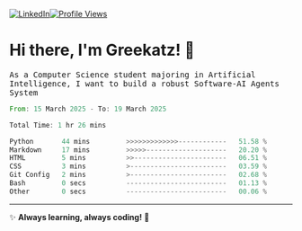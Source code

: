 [![LinkedIn](https://img.shields.io/badge/LinkedIn-0077B5?style=flat&logo=linkedin&logoColor=white)](https://www.linkedin.com/in/hungarbeit1912/)[![Profile Views](https://komarev.com/ghpvc/?username=Greekatz&color=blue&style=flat-square)](https://github.com/Greekatz)  


# Hi there, I'm Greekatz! 👋

<samp>As a Computer Science student majoring in Artificial Intelligence, I want to build a robust Software-AI Agents System<samp>


<!--START_SECTION:waka-->

```rust
From: 15 March 2025 - To: 19 March 2025

Total Time: 1 hr 26 mins

Python       44 mins         >>>>>>>>>>>>>------------   51.58 %
Markdown     17 mins         >>>>>--------------------   20.20 %
HTML         5 mins          >>-----------------------   06.51 %
CSS          3 mins          >------------------------   03.59 %
Git Config   2 mins          >------------------------   02.68 %
Bash         0 secs          -------------------------   01.13 %
Other        0 secs          -------------------------   00.06 %
```

<!--END_SECTION:waka-->

---
✨ **Always learning, always coding!** 🚀
